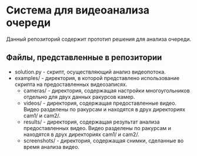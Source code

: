 # Система для видеоанализа очереди
Данный репозиторий содержит прототип решения для анализа очереди.

## Файлы, представленные в репозитории
* solution.py - скрипт, осуществляющий анализ видеопотока.
* examples/ - директория, в которой представлено использование скрипта на предоставленных видеозаписях.
  * cameras/ - директория, содержащая настройки многоугольников отдельно для двух данных ракурсов камер.
  * videos/ - директория, содержащая предоставленные видео. Видео разделены по ракурсам и находятся в друх директориях cam1/ и cam2/.
  * results/ - директория, содержащая результат анализа предоставленных видео. Видео разделены по ракурсам и находятся в друх директориях cam1/ и cam2/.
  * screenshots/ - директория, содержащая снимки, сделанные во время анализа видео.
